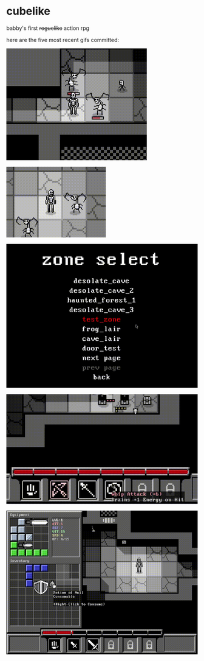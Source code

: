 # cubelike
babby's first ~~roguelike~~ action rpg 

here are the five most recent gifs committed:

![130_enemy_healthbars_below.gif](gifs/130_enemy_healthbars_below.gif?raw=true "130_enemy_healthbars_below")

![129_enemy_zees.gif](gifs/129_enemy_zees.gif?raw=true "129_enemy_zees")

![128_zone_select_menu_expanded.gif](gifs/128_zone_select_menu_expanded.gif?raw=true "128_zone_select_menu_expanded")

![127_hotbar_tooltips.gif](gifs/127_hotbar_tooltips.gif?raw=true "127_hotbar_tooltips")

![126_drinking_potions.gif](gifs/126_drinking_potions.gif?raw=true "126_drinking_potions")

